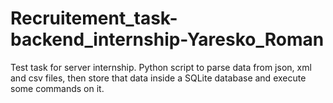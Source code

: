 # Recruitement_task-backend_internship-Yaresko_Roman
Test task for server internship. Python script to parse data from json, xml and csv files, then store that data inside a SQLite database and execute some commands on it.

